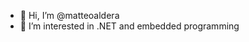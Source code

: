 - 👋 Hi, I’m @matteoaldera
- 👀 I’m interested in .NET and embedded programming

<!---
matteoaldera/matteoaldera is a ✨ special ✨ repository because its `README.md` (this file) appears on your GitHub profile.
You can click the Preview link to take a look at your changes.
--->

